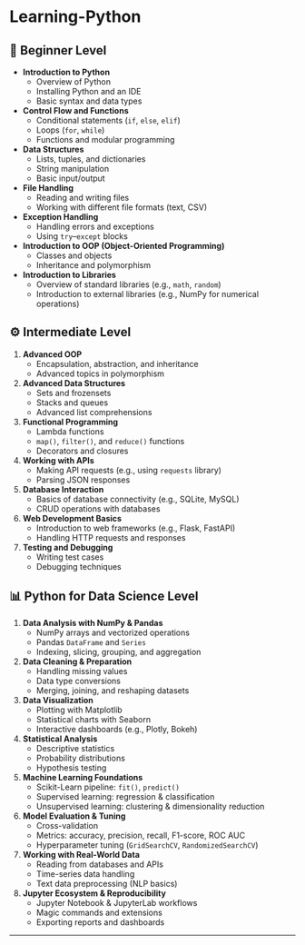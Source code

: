 # Learning-Python

## 🚀 Beginner Level
- **Introduction to Python**
  - Overview of Python
  - Installing Python and an IDE
  - Basic syntax and data types
- **Control Flow and Functions**
  - Conditional statements (`if`, `else`, `elif`)
  - Loops (`for`, `while`)
  - Functions and modular programming
- **Data Structures**
  - Lists, tuples, and dictionaries
  - String manipulation
  - Basic input/output
- **File Handling**
  - Reading and writing files
  - Working with different file formats (text, CSV)
- **Exception Handling**
  - Handling errors and exceptions
  - Using `try`–`except` blocks
- **Introduction to OOP (Object-Oriented Programming)**
  - Classes and objects
  - Inheritance and polymorphism
- **Introduction to Libraries**
  - Overview of standard libraries (e.g., `math`, `random`)
  - Introduction to external libraries (e.g., NumPy for numerical operations)

## ⚙️ Intermediate Level
1. **Advanced OOP**
   - Encapsulation, abstraction, and inheritance
   - Advanced topics in polymorphism
2. **Advanced Data Structures**
   - Sets and frozensets
   - Stacks and queues
   - Advanced list comprehensions
3. **Functional Programming**
   - Lambda functions
   - `map()`, `filter()`, and `reduce()` functions
   - Decorators and closures
4. **Working with APIs**
   - Making API requests (e.g., using `requests` library)
   - Parsing JSON responses
5. **Database Interaction**
   - Basics of database connectivity (e.g., SQLite, MySQL)
   - CRUD operations with databases
6. **Web Development Basics**
   - Introduction to web frameworks (e.g., Flask, FastAPI)
   - Handling HTTP requests and responses
7. **Testing and Debugging**
   - Writing test cases
   - Debugging techniques

## 📊 Python for Data Science Level
1. **Data Analysis with NumPy & Pandas**
   - NumPy arrays and vectorized operations
   - Pandas `DataFrame` and `Series`
   - Indexing, slicing, grouping, and aggregation
2. **Data Cleaning & Preparation**
   - Handling missing values
   - Data type conversions
   - Merging, joining, and reshaping datasets
3. **Data Visualization**
   - Plotting with Matplotlib
   - Statistical charts with Seaborn
   - Interactive dashboards (e.g., Plotly, Bokeh)
4. **Statistical Analysis**
   - Descriptive statistics
   - Probability distributions
   - Hypothesis testing
5. **Machine Learning Foundations**
   - Scikit-Learn pipeline: `fit()`, `predict()`
   - Supervised learning: regression & classification
   - Unsupervised learning: clustering & dimensionality reduction
6. **Model Evaluation & Tuning**
   - Cross-validation
   - Metrics: accuracy, precision, recall, F1-score, ROC AUC
   - Hyperparameter tuning (`GridSearchCV`, `RandomizedSearchCV`)
7. **Working with Real-World Data**
   - Reading from databases and APIs
   - Time-series data handling
   - Text data preprocessing (NLP basics)
8. **Jupyter Ecosystem & Reproducibility**
   - Jupyter Notebook & JupyterLab workflows
   - Magic commands and extensions
   - Exporting reports and dashboards

---

